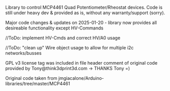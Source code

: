 Library to control MCP4461 Quad Potentiometer/Rheostat devices.
Code is still under heavy dev & provided as is, without any warranty/support (sorry).

<p>Major code changes & updates on 2025-01-20 - library now provides all desireable functionality except HV-Commands</p>
<p>//ToDo: implement HV-Cmds and correct HV/A0 usage</p>
<p>//ToDo: "clean up" Wire object usage to allow for multiple i2c networks/busses</></p>

<p>GPL v3 license tag was included in file header comment of original code provided by Tony@think3dprint3d.com -> THANKS Tony =)</p>
<p>Original code taken from jmgiacalone/Arduino-libraries/tree/master/MCP4461</p>

